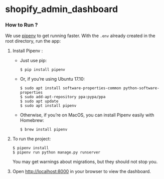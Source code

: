 # shopify_admin_dashboard

### How to Run ?

We use [pipenv](https://github.com/pypa/pipenv) to get running faster. With the
`.env` already created in the root directory, run the app:

1. Install Pipenv :
    - Just use pip:
        ```
        $ pip install pipenv
        ```
    - Or, if you’re using Ubuntu 17.10:
        ```
        $ sudo apt install software-properties-common python-software-properties
        $ sudo add-apt-repository ppa:pypa/ppa
        $ sudo apt update
        $ sudo apt install pipenv
        ```
    - Otherwise, if you’re on MacOS, you can install Pipenv easily with Homebrew:
        ```
        $ brew install pipenv
        ```
2. To run the project:
    ```
    $ pipenv install
    $ pipenv run python manage.py runserver
    ```

    You may get warnings about migrations, but they should not stop you.

3. Open <http://localhost:8000> in your browser to view the dashboard.
